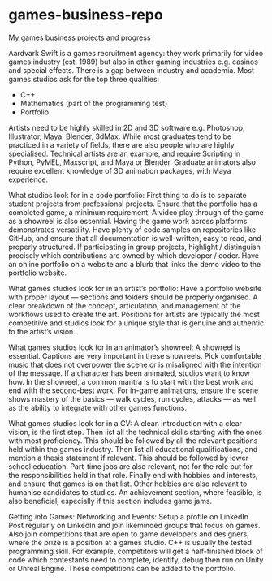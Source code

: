 # games-business-repo
My games business projects and progress

Aardvark Swift is a games recruitment agency: they work primarily for video games industry (est. 1989) but also in other gaming industries e.g. casinos and special effects. There is a gap between industry and academia. Most games studios ask for the top three qualities:
- C++
- Mathematics (part of the programming test)
- Portfolio

Artists need to be highly skilled in 2D and 3D software e.g. Photoshop, Illustrator, Maya, Blender, 3dMax. While most graduates tend to be practiced in a variety of fields, there are also people who are highly specialised. Technical artists are an example, and require Scripting in Python, PyMEL, Maxscript, and Maya or Blender. Graduate animators also require excellent knowledge of 3D animation packages, with Maya experience.

What studios look for in a code portfolio:
First thing to do is to separate student projects from professional projects. Ensure that the portfolio has a completed game, a minimum requirement. A video play through of the game as a showreel is also essential. Having the game work across platforms demonstrates versatility. Have plenty of code samples on repositories like GitHub, and ensure that all documentation is well-written, easy to read, and properly structured. If participating in group projects, highlight / distinguish precisely which contributions are owned by which developer / coder. Have an online portfolio on a website and a blurb that links the demo video to the portfolio website.

What games studios look for in an artist’s portfolio:
Have a portfolio website with proper layout — sections and folders should be properly organised. A clear breakdown of the concept, articulation, and management of the workflows used to create the art. Positions for artists are typically the most competitive and studios look for a unique style that is genuine and authentic to the artist’s vision.

What games studios look for in an animator’s showreel:
A showreel is essential. Captions are very important in these showreels. Pick comfortable music that does not overpower the scene or is misaligned with the intention of the message. If a character has been animated, studios want to know how. In the showreel, a common mantra is to start with the best work and end with the second-best work. For in-game animations, ensure the scene shows mastery of the basics — walk cycles, run cycles, attacks — as well as the ability to integrate with other games functions.

What games studios look for in a CV:
A clean introduction with a clear vision, is the first step. Then list all the technical skills starting with the ones with most proficiency. This should be followed by all the relevant positions held within the games industry. Then list all educational qualifications, and mention a thesis statement if relevant. This should be followed by lower school education. Part-time jobs are also relevant, not for the role but for the responsibilities held in that role. Finally end with hobbies and interests, and ensure that games is on that list. Other hobbies are also relevant to humanise candidates to studios. An achievement section, where feasible, is also beneficial, especially if this section includes game jams.

Getting into Games: Networking and Events:
Setup a profile on LinkedIn. Post regularly on LinkedIn and join likeminded groups that focus on games. Also join competitions that are open to game developers and designers, where the prize is a position at a games studio. C++ is usually the tested programming skill. For example, competitors will get a half-finished block of code which contestants need to complete, identify, debug then run on Unity or Unreal Engine. These competitions can be added to the portfolio.

